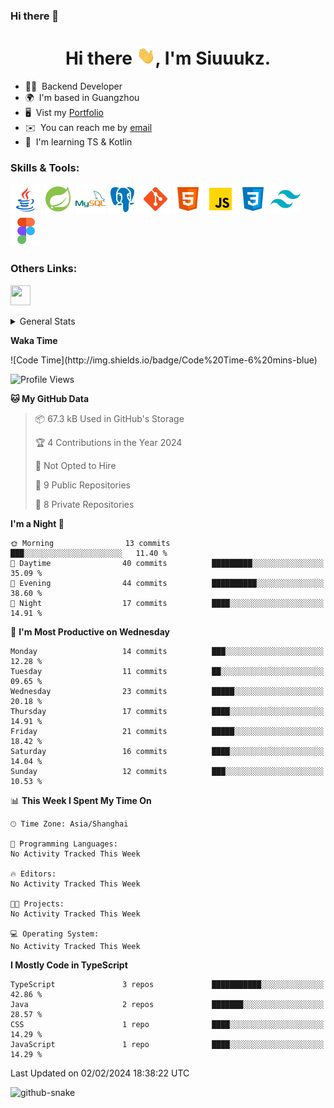 ### Hi there 👋

<!--
**Trappist-One/Trappist-one** is a ✨ _special_ ✨ repository because its `README.md` (this file) appears on your GitHub profile.

Here are some ideas to get you started:

- 🔭 I’m currently working on ...
- 🌱 I’m currently learning ...
- 👯 I’m looking to collaborate on ...
- 🤔 I’m looking for help with ...
- 💬 Ask me about ...
- 📫 How to reach me: ...
- 😄 Pronouns: ...
- ⚡ Fun fact: ...
-->

<h1 align="center">Hi there <img src="https://raw.githubusercontent.com/ABSphreak/ABSphreak/master/gifs/Hi.gif" width="30">, I'm Siuuukz.</h1>

- 👨‍💻  Backend Developer
- 🌍  I'm based in Guangzhou
- 🖥️  Vist my [Portfolio](http://www.siuuukz.site)
- ✉️  You can reach me by [email](mailto:siuuukz@gmail.com)
- 🧠  I'm learning TS & Kotlin

<h3 align="left">Skills & Tools:</h3>
<p align="left"> 
<a href="https://www.oracle.com/cn/java/technologies/java-se-glance.html" target="_blank" rel="noreferrer"><img src="./images/skills/icons8-java-96.png" width="48" height="48" alt="JAVA" /></a>
<a href="https://spring.io/" target="_blank" rel="noreferrer"><img src="./images/skills/icons8-spring-boot-96.png" width="48" height="48" alt="Spring" /></a>
<a href="https://www.mysql.com/cn/" target="_blank" rel="noreferrer"><img src="./images/skills/icons8-mysql-96.png" width="48" height="48" alt="Sass" /></a>
<a href="https://www.postgresql.org/" target="_blank" rel="noreferrer"><img src="./images/skills/icons8-postgresql-96.png" width="48" height="48" alt="PostgreSql" /></a>
<a href="https://git-scm.com/book/en/v2" target="_blank" rel="noreferrer"><img src="./images/skills/icons8-git-96.png" width="48" height="48" alt="Git" /></a>
<a href="https://developer.mozilla.org/en-US/docs/Glossary/HTML5" target="_blank" rel="noreferrer"><img src="./images/skills/icons8-html5-96.png" width="48" height="48" alt="H5" /></a>
<a href="https://developer.mozilla.org/en-US/docs/Web/JavaScript" target="_blank" rel="noreferrer"><img src="./images/skills/icons8-js-96.png" width="48" height="48" alt="Javascript" /></a>
<a href="https://developer.mozilla.org/en-US/docs/Learn/Getting_started_with_the_web/CSS_basics" target="_blank" rel="noreferrer"><img src="./images/skills/icons8-css-96.png" width="48" height="48" alt="CSS3" /></a>
<a href="https://www.tailwindcss.cn/" target="_blank" rel="noreferrer"> <img src="./images/skills/icons8-tailwindcss-96.png" alt="TailWindCss" width="48" height="48"/> </a>
<a href="https://www.figma.com/" target="_blank" rel="noreferrer"> <img src="./images/skills/icons8-figma-96.png" alt="Figma" width="48" height="48"/> </a>


</p>

<h3 align="left">Others Links:</h3>
<p align="left"> 
<!-- <a href="https://www.twitter.com/Trappist-One" target="_blank" rel="noreferrer"><img src="https://raw.githubusercontent.com/danielcranney/readme-generator/main/public/icons/socials/twitter.svg" width="32" height="32" /></a>
<a href="https://www.linkedin.com/in/Trappist-One" target="_blank" rel="noreferrer"><img src="https://raw.githubusercontent.com/danielcranney/readme-generator/main/public/icons/socials/linkedin.svg" width="32" height="32" /></a>
<a href="https://www.codepen.io/Trappist-One" target="_blank" rel="noreferrer"><img src="https://raw.githubusercontent.com/danielcranney/readme-generator/main/public/icons/socials/codepen.svg" width="32" height="32" /></a>
<a href="https://www.codesandbox.com/Trappist-One" target="_blank" rel="noreferrer"><img src="https://raw.githubusercontent.com/danielcranney/readme-generator/main/public/icons/socials/codesandbox.svg" width="32" height="32" /></a>
<a href="https://www.dev.to/Trappist-One" target="_blank" rel="noreferrer"><img src="https://raw.githubusercontent.com/danielcranney/readme-generator/main/public/icons/socials/devdotto.svg" width="32" height="32" /></a>
<a href="https://discord.com/users/Trappist-One" target="_blank" rel="noreferrer"><img src="https://raw.githubusercontent.com/danielcranney/readme-generator/main/public/icons/socials/discord.svg" width="32" height="32" /></a> -->
 <a href="https://www.github.com/Trappist-One" target="_blank" rel="noreferrer"><img src="https://raw.githubusercontent.com/danielcranney/readme-generator/main/public/icons/socials/github.svg" width="32" height="32" /></a>
<!-- <a href="https://siuuukz" target="_blank" rel="noreferrer"><img src="https://raw.githubusercontent.com/danielcranney/readme-generator/main/public/icons/socials/hashnode.svg" width="32" height="32" /></a> -->
</p>

<details>
  <summary>General Stats</summary>
  
  <a href="http://www.github.com/Trappist-One"><img src="https://github-readme-stats.vercel.app/api?username=Trappist-One&show_icons=true&hide=&count_private=true&title_color=0891b2&text_color=ffffff&icon_color=0891b2&bg_color=1c1917&hide_border=true&show_icons=true" alt="Trappist-One's GitHub stats" /></a>

<div style="display:flex;">
<div>
<a href="http://www.github.com/Trappist-One"><img src="https://github-readme-streak-stats.herokuapp.com/?user=Trappist-One&stroke=ffffff&background=1c1917&ring=0891b2&fire=0891b2&currStreakNum=ffffff&currStreakLabel=0891b2&sideNums=ffffff&sideLabels=ffffff&dates=ffffff&hide_border=true" /></a>
</div>

<div>
<a href="https://github.com/Trappist-One" align="left"><img src="https://github-readme-stats.vercel.app/api/top-langs/?username=Trappist-One&langs_count=10&title_color=0891b2&text_color=ffffff&icon_color=0891b2&bg_color=1c1917&hide_border=true&locale=en&custom_title=Top%20%Languages" alt="Top Languages" /></a>
</div>
 
<div>
<b>Top Repositories</b>

<div width="100%" align="center"><a href="https://github.com/Trappist-One/portfolio" align="left"><img align="left" width="45%" src="https://github-readme-stats.vercel.app/api/pin/?username=Trappist-One&repo=portfolio-template&title_color=0891b2&text_color=ffffff&icon_color=0891b2&bg_color=1c1917&hide_border=true&locale=en" /></a><a href="https://github.com/Trappist-One/quiz-app" align="right"><img align="right" width="45%" src="https://github-readme-stats.vercel.app/api/pin/?username=Trappist-One&repo=quiz-app&title_color=0891b2&text_color=ffffff&icon_color=0891b2&bg_color=1c1917&hide_border=true&locale=en" /></a></div><br /><br /><br /><br /><br /><br /><br />
</details>

<b>Waka Time</b>

<div>
<!--START_SECTION:waka-->
![Code Time](http://img.shields.io/badge/Code%20Time-6%20mins-blue)

![Profile Views](http://img.shields.io/badge/Profile%20Views-0-blue)

**🐱 My GitHub Data** 

> 📦 67.3 kB Used in GitHub's Storage 
 > 
> 🏆 4 Contributions in the Year 2024
 > 
> 🚫 Not Opted to Hire
 > 
> 📜 9 Public Repositories 
 > 
> 🔑 8 Private Repositories 
 > 
**I'm a Night 🦉** 

```text
🌞 Morning                13 commits          ███░░░░░░░░░░░░░░░░░░░░░░   11.40 % 
🌆 Daytime                40 commits          █████████░░░░░░░░░░░░░░░░   35.09 % 
🌃 Evening                44 commits          ██████████░░░░░░░░░░░░░░░   38.60 % 
🌙 Night                  17 commits          ████░░░░░░░░░░░░░░░░░░░░░   14.91 % 
```
📅 **I'm Most Productive on Wednesday** 

```text
Monday                   14 commits          ███░░░░░░░░░░░░░░░░░░░░░░   12.28 % 
Tuesday                  11 commits          ██░░░░░░░░░░░░░░░░░░░░░░░   09.65 % 
Wednesday                23 commits          █████░░░░░░░░░░░░░░░░░░░░   20.18 % 
Thursday                 17 commits          ████░░░░░░░░░░░░░░░░░░░░░   14.91 % 
Friday                   21 commits          █████░░░░░░░░░░░░░░░░░░░░   18.42 % 
Saturday                 16 commits          ████░░░░░░░░░░░░░░░░░░░░░   14.04 % 
Sunday                   12 commits          ███░░░░░░░░░░░░░░░░░░░░░░   10.53 % 
```


📊 **This Week I Spent My Time On** 

```text
🕑︎ Time Zone: Asia/Shanghai

💬 Programming Languages: 
No Activity Tracked This Week

🔥 Editors: 
No Activity Tracked This Week

🐱‍💻 Projects: 
No Activity Tracked This Week

💻 Operating System: 
No Activity Tracked This Week
```

**I Mostly Code in TypeScript** 

```text
TypeScript               3 repos             ███████████░░░░░░░░░░░░░░   42.86 % 
Java                     2 repos             ███████░░░░░░░░░░░░░░░░░░   28.57 % 
CSS                      1 repo              ████░░░░░░░░░░░░░░░░░░░░░   14.29 % 
JavaScript               1 repo              ████░░░░░░░░░░░░░░░░░░░░░   14.29 % 
```




 Last Updated on 02/02/2024 18:38:22 UTC
<!--END_SECTION:waka-->

<picture>
    <source media="(prefers-color-scheme: dark)" srcset="github-snake-dark.svg" />
    <source media="(prefers-color-scheme: light)" srcset="github-snake.svg" />
    <img alt="github-snake" src="github-snake.svg" />
  </picture>
</div>

